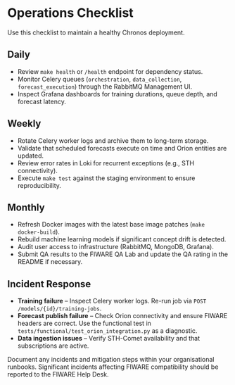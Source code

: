 # Operations Checklist

Use this checklist to maintain a healthy Chronos deployment.

## Daily

- Review `make health` or `/health` endpoint for dependency status.
- Monitor Celery queues (`orchestration`, `data_collection`, `forecast_execution`) through the RabbitMQ Management UI.
- Inspect Grafana dashboards for training durations, queue depth, and forecast latency.

## Weekly

- Rotate Celery worker logs and archive them to long-term storage.
- Validate that scheduled forecasts execute on time and Orion entities are updated.
- Review error rates in Loki for recurrent exceptions (e.g., STH connectivity).
- Execute `make test` against the staging environment to ensure reproducibility.

## Monthly

- Refresh Docker images with the latest base image patches (`make docker-build`).
- Rebuild machine learning models if significant concept drift is detected.
- Audit user access to infrastructure (RabbitMQ, MongoDB, Grafana).
- Submit QA results to the FIWARE QA Lab and update the QA rating in the README if necessary.

## Incident Response

- **Training failure** – Inspect Celery worker logs. Re-run job via `POST /models/{id}/training-jobs`.
- **Forecast publish failure** – Check Orion connectivity and ensure FIWARE headers are correct. Use the functional test in `tests/functional/test_orion_integration.py` as a diagnostic.
- **Data ingestion issues** – Verify STH-Comet availability and that subscriptions are active.

Document any incidents and mitigation steps within your organisational runbooks. Significant incidents affecting FIWARE compatibility should be reported to the FIWARE Help Desk.
